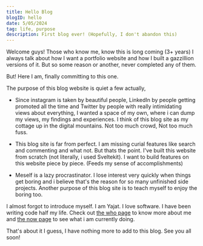 ```yaml
---
title: Hello Blog
blogID: hello
date: 5/05/2024
tag: life, purpose
description: First blog ever! (Hopefully, I don't abandon this)
---
```


Welcome guys!
Those who know me, know this is long coming (3+ years) I always talk about how I want a portfolio website and how I built a gazzillion versions of it. But so some reason or another, never completed any of them.

But! Here I am, finally committing to this one.

The purpose of this blog website is quiet a few actually,

- Since instagram is taken by beautiful people, LinkedIn by people getting promoted all the time and Twitter by people with really intimidating views about everything, I wanted a space of my own, where i can dump my views, my findings and experiences. I think of this blog site as my cottage up in the digital mountains. Not too much crowd, Not too much fuss.

- This blog site is far from perfect. I am missing curial features like search and commenting and what not. But thats the point. I've built this website from scratch (not literally, i used Sveltekit). I want to build features on this website piece by piece. (Feeds my sense of accomplishments)

- Meself is a lazy procrastinator. I lose interest very quickly when things get boring and i believe that's the reason for so many unfinished side projects. Another purpose of this blog site is to teach myself to enjoy the boring too.

I almost forgot to introduce myself. I am Yajat. I love software. I have been writing code half my life. Check out [the who page](whoami) to know more about me and [the now page](now) to see what i am currently doing.

That's about it I guess, I have nothing more to add to this blog. See you all soon!
